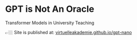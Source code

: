 # GPT is Not An Oracle
Transformer Models in University Teaching

👉🏼 Site is published at: [virtuelleakademie.github.io/gpt-nano](https://virtuelleakademie.github.io/gpt-nano/)